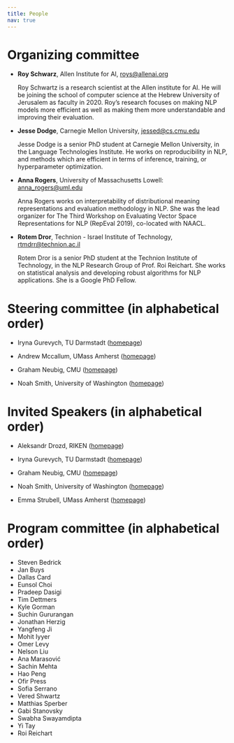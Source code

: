 ```yaml
---
title: People
nav: true
---
```


# Organizing committee

* **Roy Schwarz**, Allen Institute for AI, [roys@allenai.org](mailto:roys@allenai.org)

  Roy Schwartz is a research scientist at the Allen institute for AI. He will be joining the school of computer science at the Hebrew University of Jerusalem as faculty in 2020. Roy’s research focuses on making NLP models more efficient as well as making them more understandable and improving their evaluation. 

* **Jesse Dodge**, Carnegie Mellon University, [jessed@cs.cmu.edu](mailto:jessed@cs.cmu.edu)

  Jesse Dodge is a senior PhD student at Carnegie Mellon University, in the Language Technologies Institute. He works on reproducibility in NLP, and methods which are efficient in terms of inference, training, or hyperparameter optimization.

* **Anna Rogers**, University of Massachusetts Lowell: [anna_rogers@uml.edu](mailto:anna_rogers@uml.edu)

  Anna Rogers works on interpretability of distributional meaning representations and evaluation methodology in NLP. She was the lead organizer for The Third Workshop on Evaluating Vector Space Representations for NLP (RepEval 2019), co-located with NAACL.

* **Rotem Dror**, Technion - Israel Institute of Technology, [rtmdrr@technion.ac.il](mailto:rtmdrr@technion.ac.il)

  Rotem Dror is a senior PhD student at the Technion Institute of Technology, in the NLP Research Group of Prof. Roi Reichart. She works on statistical analysis and developing robust algorithms for NLP applications. She is a Google PhD Fellow.

# Steering committee (in alphabetical order)

* Iryna Gurevych, TU Darmstadt ([homepage](https://www.informatik.tu-darmstadt.de/ukp/ukp_home/staff_ukp/prof_dr_iryna_gurevych/index.en.jsp))

* Andrew Mccallum, UMass Amherst ([homepage](https://people.cs.umass.edu/~mccallum/))
 
* Graham Neubig, CMU ([homepage](http://www.phontron.com/))

* Noah Smith, University of Washington ([homepage](https://homes.cs.washington.edu/~nasmith/))

# Invited Speakers (in alphabetical order)

* Aleksandr Drozd, RIKEN ([homepage](http://blackbird.pw/)) 

* Iryna Gurevych, TU Darmstadt ([homepage](https://www.informatik.tu-darmstadt.de/ukp/ukp_home/staff_ukp/prof_dr_iryna_gurevych/index.en.jsp))

* Graham Neubig, CMU ([homepage](http://www.phontron.com/))

* Noah Smith, University of Washington ([homepage](https://homes.cs.washington.edu/~nasmith/))

* Emma Strubell, UMass Amherst ([homepage](https://people.cs.umass.edu/~strubell/))

# Program committee (in alphabetical order)

* Steven Bedrick
* Jan Buys
* Dallas Card
* Eunsol Choi
* Pradeep Dasigi
* Tim Dettmers
* Kyle Gorman
* Suchin Gururangan
* Jonathan Herzig
* Yangfeng Ji
* Mohit Iyyer
* Omer Levy
* Nelson Liu
* Ana Marasović
* Sachin Mehta
* Hao Peng
* Ofir Press
* Sofia Serrano
* Vered Shwartz
* Matthias Sperber
* Gabi Stanovsky
* Swabha Swayamdipta
* Yi Tay
* Roi Reichart
